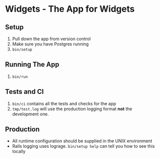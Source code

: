 <!-- README.md -->

# Widgets - The App for Widgets

## Setup

1. Pull down the app from version control
2. Make sure you have Postgres running
3. `bin/setup`

## Running The App

1. `bin/run`

## Tests and CI

1. `bin/ci` contains all the tests and checks for the app
2. `tmp/test.log` will use the production logging format **not** the
    development one.

## Production

* All runtime configuration should be supplied in the UNIX environment
* Rails logging uses lograge. `bin/setup help` can tell you how to see
  this locally